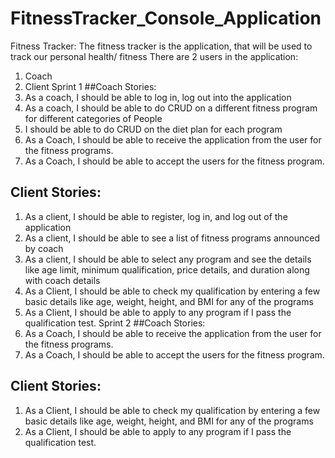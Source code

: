 # FitnessTracker_Console_Application
Fitness Tracker:
The fitness tracker is the application, that will be used to track our personal health/ fitness
There are 2 users in the application:
1. Coach
2. Client
Sprint 1
##Coach Stories:
1. As a coach, I should be able to log in, log out into the application
2. As a coach, I should be able to do CRUD on a different fitness program for different categories of
People
3. I should be able to do CRUD on the diet plan for each program
4. As a Coach, I should be able to receive the application from the user for the fitness programs.
5. As a Coach, I should be able to accept the users for the fitness program.
## Client Stories:
1. As a client, I should be able to register, log in, and log out of the application
2. As a client, I should be able to see a list of fitness programs announced by coach
3. As a client, I should be able to select any program and see the details like age limit, minimum
qualification, price details, and duration along with coach details
4. As a Client, I should be able to check my qualification by entering a few basic details like age,
weight, height, and BMI for any of the programs
5. As a Client, I should be able to apply to any program if I pass the qualification test.
Sprint 2
##Coach Stories:
1. As a Coach, I should be able to receive the application from the user for the fitness programs.
2. As a Coach, I should be able to accept the users for the fitness program.
## Client Stories:
1. As a Client, I should be able to check my qualification by entering a few basic details like age,
weight, height, and BMI for any of the programs
2. As a Client, I should be able to apply to any program if I pass the qualification test.

